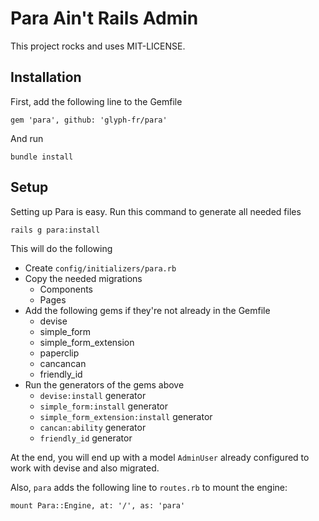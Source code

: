 # Para Ain't Rails Admin

This project rocks and uses MIT-LICENSE.

## Installation

First, add the following line to the Gemfile

    gem 'para', github: 'glyph-fr/para'

And run

    bundle install

## Setup

Setting up Para is easy. Run this command to generate all needed files

    rails g para:install
    
This will do the following
   
  * Create `config/initializers/para.rb`
  * Copy the needed migrations
    * Components
    * Pages
  * Add the following gems if they're not already in the Gemfile
    * devise
    * simple_form
    * simple_form_extension
    * paperclip
    * cancancan
    * friendly_id
  * Run the generators of the gems above
      * `devise:install` generator
      * `simple_form:install` generator
      * `simple_form_extension:install` generator
      * `cancan:ability` generator
      * `friendly_id` generator

At the end, you will end up with a model `AdminUser` already configured to work with devise and also migrated.

Also, `para` adds the following line to `routes.rb` to mount the engine:
    
    mount Para::Engine, at: '/', as: 'para'
